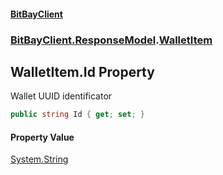 #### [BitBayClient](./index.md 'index')
### [BitBayClient.ResponseModel](./BitBayClient-ResponseModel.md 'BitBayClient.ResponseModel').[WalletItem](./BitBayClient-ResponseModel-WalletItem.md 'BitBayClient.ResponseModel.WalletItem')
## WalletItem.Id Property
Wallet UUID identificator  
```csharp
public string Id { get; set; }
```
#### Property Value
[System.String](https://docs.microsoft.com/en-us/dotnet/api/System.String 'System.String')  
